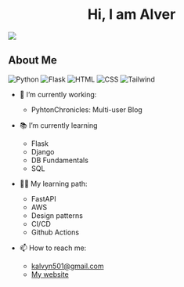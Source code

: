 <div align="center">
<h1 align="center">Hi, I am Alver</h1>
</div>
<img src="https://github.com/JPC501/JPC501/assets/117424143/24904264-ed90-49eb-86c4-c434c5e93b6e">


## About Me
![Python](https://img.shields.io/badge/Python-3.11-blue)
![Flask](https://img.shields.io/badge/Flask-FFFFFF?style=for-the-badge&logo=flask&logoColor=black)
![HTML](https://img.shields.io/badge/HTML-239120?style=for-the-badge&logo=html5&logoColor=white)
![CSS](https://img.shields.io/badge/CSS-1572B6?style=for-the-badge&logo=css3&logoColor=white)
![Tailwind](https://img.shields.io/badge/Tailwind_CSS-38B2AC?style=for-the-badge&logo=tailwind-css&logoColor=white)

- 🔭 I’m currently working:
  - PyhtonChronicles: Multi-user Blog
  
- 📚 I’m currently learning
  - Flask
  - Django
  - DB Fundamentals
  - SQL

- 👨‍🏫 My learning path:
  - FastAPI
  - AWS
  - Design patterns
  - CI/CD
  - Github Actions
  
- 📫 How to reach me:
  - kalvyn501@gmail.com
  - [My website](https://www.alverjpc.com/)



<!--
**JPC501/JPC501** is a ✨ _special_ ✨ repository because its `README.md` (this file) appears on your GitHub profile.

Here are some ideas to get you started:

- 🔭 I’m currently working on ...
- 🌱 I’m currently learning ...
- 👯 I’m looking to collaborate on ...
- 🤔 I’m looking for help with ...
- 💬 Ask me about ...
- 📫 How to reach me: ...
- 😄 Pronouns: ...
- ⚡ Fun fact: ...
-->
